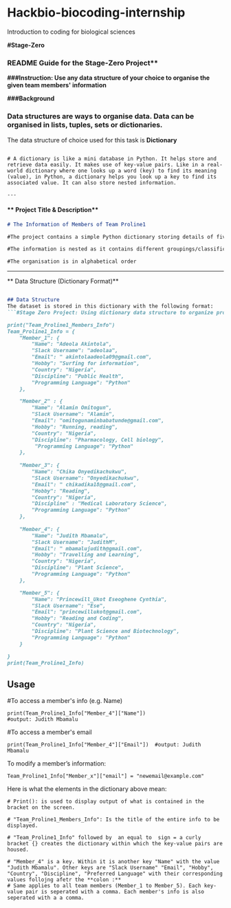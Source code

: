 # Hackbio-biocoding-internship
Introduction to coding for biological sciences

**#Stage-Zero**
### **README Guide for the Stage-Zero Project****
**###Instruction: Use any data structure of your choice to organise the given team members' information**

**###Background**
### Data structures are ways to organise data. Data can be organised in lists, tuples, sets or dictionaries.

The data structure of choice used for this task is **Dictionary**
```

# A dictionary is like a mini database in Python. It helps store and retrieve data easily. It makes use of key-value pairs. Like in a real-world dictionary where one looks up a word (key) to find its meaning (value), in Python, a dictionary helps you look up a key to find its associated value. It can also store nested information. 

--- 
```
#### ** Project Title & Description**  
```md
# The Information of Members of Team Proline1

#The project contains a simple Python dictionary storing details of five group members, including their names, slack user name, email address, hobby, country, discipline and preferred programming language.

#The information is nested as it contains different groupings/classifications

#The organisation is in alphabetical order


```

---

** Data Structure (Dictionary Format)**  
```md

## Data Structure
The dataset is stored in this dictionary with the following format:
```#Stage Zero Project: Using dictionary data structure to organize proline members information

print("Team_Proline1_Members_Info")
Team_Proline1_Info = {
    "Member_1": {
        "Name": "Adeola Akintola",
        "Slack Username": "adeolaa",
        "Email": " akintolaadeola09@gmail.com",
        "Hobby": "Surfing for information",
        "Country": "Nigeria",
        "Discipline": "Public Health",
        "Programming Language": "Python"
    },

    "Member_2" : {
        "Name": "Alamin Omitogun",
        "Slack Username": "Alamin",
        "Email": "omitogunaminbabatunde@gmail.com",
        "Hobby": "Running, reading",
        "Country": "Nigeria",
        "Discipline": "Pharmacology, Cell biology",
         "Programming Language": "Python"
    },
    
    "Member_3": {
        "Name": "Chika Onyedikachukwu",
        "Slack Username": "Onyedikachukwu",
        "Email": " chikadika18@gmail.com",
        "Hobby": "Reading",
        "Country": "Nigeria",
        "Discipline" : "Medical Laboratory Science",
        "Programming Language": "Python"
    },
    
    "Member_4": {
        "Name": "Judith Mbamalu",
        "Slack Username": "JudithM",
        "Email": " mbamalujudith@gmail.com",
        "Hobby": "Travelling and Learning",
        "Country": "Nigeria",
        "Discipline": "Plant Science",
        "Programming Language": "Python"
    },

    "Member_5": {
        "Name": "Princewill_Ukot Eseoghene Cynthia",
        "Slack Username": "Ese",
        "Email": "princewillukot@gmail.com",
        "Hobby": "Reading and Coding",
        "Country": "Nigeria",
        "Discipline": "Plant Science and Biotechnology",
        "Programming Language": "Python"
    }   

}
print(Team_Proline1_Info)

```

## Usage

#To access a member's info (e.g. Name)
```
print(Team_Proline1_Info["Member_4"]["Name"]) 
#output: Judith Mbamalu

```
#To access a member's email
```
print(Team_Proline1_Info["Member_4"]["Email"])  #output: Judith Mbamalu
```

To modify a member’s information:
```
Team_Proline1_Info["Member_x"]["email"] = "newemail@example.com"

```
Here is what the elements in the dictionary above mean:
```
# Print(): is used to display output of what is contained in the bracket on the screen.

# "Team_Proline1_Members_Info": Is the title of the entire info to be displayed.

# "Team_Proline1_Info" followed by  an equal to  sign = a curly bracket {} creates the dictionary within which the key-value pairs are housed.

# "Member_4" is a key. Within it is another key "Name" with the value "Judith Mbamalu". Other keys are "Slack Username" "Email", "Hobby", "Country", "Discipline", "Preferred Language" with their corresponding values follojng afetr the **colon :** 
# Same applies to all team members (Member_1 to Member_5). Each key-value pair is seperated with a comma. Each member's info is also seperated with a a comma.








